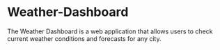 # Weather-Dashboard
The Weather Dashboard is a web application that allows users to check current weather conditions and forecasts for any city.
